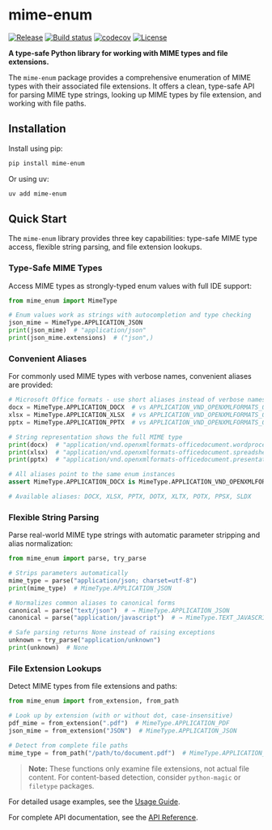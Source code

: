 # mime-enum

[![Release](https://img.shields.io/github/v/release/fpgmaas/mime-enum)](https://img.shields.io/github/v/release/fpgmaas/mime-enum)
[![Build status](https://img.shields.io/github/actions/workflow/status/fpgmaas/mime-enum/main.yml?branch=main)](https://github.com/fpgmaas/mime-enum/actions/workflows/main.yml?query=branch%3Amain)
[![codecov](https://codecov.io/gh/fpgmaas/mime-enum/branch/main/graph/badge.svg)](https://codecov.io/gh/fpgmaas/mime-enum)
[![License](https://img.shields.io/github/license/fpgmaas/mime-enum)](https://img.shields.io/github/license/fpgmaas/mime-enum)

**A type-safe Python library for working with MIME types and file extensions.**

The `mime-enum` package provides a comprehensive enumeration of MIME types with their associated file extensions. It offers a clean, type-safe API for parsing MIME type strings, looking up MIME types by file extension, and working with file paths.


## Installation

Install using pip:

```bash
pip install mime-enum
```

Or using uv:

```bash
uv add mime-enum
```

## Quick Start

The `mime-enum` library provides three key capabilities: type-safe MIME type access, flexible string parsing, and file extension lookups.

### Type-Safe MIME Types

Access MIME types as strongly-typed enum values with full IDE support:

```python
from mime_enum import MimeType

# Enum values work as strings with autocompletion and type checking
json_mime = MimeType.APPLICATION_JSON
print(json_mime)  # "application/json"
print(json_mime.extensions)  # ("json",)

```

### Convenient Aliases

For commonly used MIME types with verbose names, convenient aliases are provided:

```python
# Microsoft Office formats - use short aliases instead of verbose names
docx = MimeType.APPLICATION_DOCX  # vs APPLICATION_VND_OPENXMLFORMATS_OFFICEDOCUMENT_WORDPROCESSINGML_DOCUMENT
xlsx = MimeType.APPLICATION_XLSX  # vs APPLICATION_VND_OPENXMLFORMATS_OFFICEDOCUMENT_SPREADSHEETML_SHEET
pptx = MimeType.APPLICATION_PPTX  # vs APPLICATION_VND_OPENXMLFORMATS_OFFICEDOCUMENT_PRESENTATIONML_PRESENTATION

# String representation shows the full MIME type
print(docx)  # "application/vnd.openxmlformats-officedocument.wordprocessingml.document"
print(xlsx)  # "application/vnd.openxmlformats-officedocument.spreadsheetml.sheet"
print(pptx)  # "application/vnd.openxmlformats-officedocument.presentationml.presentation"

# All aliases point to the same enum instances
assert MimeType.APPLICATION_DOCX is MimeType.APPLICATION_VND_OPENXMLFORMATS_OFFICEDOCUMENT_WORDPROCESSINGML_DOCUMENT

# Available aliases: DOCX, XLSX, PPTX, DOTX, XLTX, POTX, PPSX, SLDX
```

### Flexible String Parsing

Parse real-world MIME type strings with automatic parameter stripping and alias normalization:

```python
from mime_enum import parse, try_parse

# Strips parameters automatically
mime_type = parse("application/json; charset=utf-8")
print(mime_type)  # MimeType.APPLICATION_JSON

# Normalizes common aliases to canonical forms
canonical = parse("text/json")  # → MimeType.APPLICATION_JSON
canonical = parse("application/javascript")  # → MimeType.TEXT_JAVASCRIPT

# Safe parsing returns None instead of raising exceptions
unknown = try_parse("application/unknown")
print(unknown)  # None
```

### File Extension Lookups

Detect MIME types from file extensions and paths:

```python
from mime_enum import from_extension, from_path

# Look up by extension (with or without dot, case-insensitive)
pdf_mime = from_extension(".pdf")  # MimeType.APPLICATION_PDF
json_mime = from_extension("JSON")  # MimeType.APPLICATION_JSON

# Detect from complete file paths
mime_type = from_path("/path/to/document.pdf")  # MimeType.APPLICATION_PDF
```

> **Note:** These functions only examine file extensions, not actual file content. For content-based detection, consider `python-magic` or `filetype` packages.

For detailed usage examples, see the [Usage Guide](docs/usage.md).

For complete API documentation, see the [API Reference](docs/api.md).
